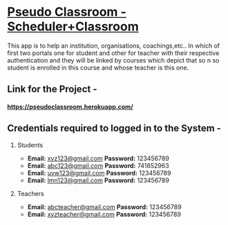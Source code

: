 # [Pseudo Classroom - Scheduler+Classroom](https://pseudoclassroom.herokuapp.com/)
This app is to help an institution, organisations, coachings,etc.. In which of first two portals one for student and other for teacher with their respective authentication and they will be linked by courses which depict that so n so student is enrolled in this course and whose teacher is this one.

## Link for the Project - 
#### https://pseudoclassroom.herokuapp.com/

## Credentials required to logged in to the System -

1. Students
      - **Email:** xyz123@gmail.com **Password:** 123456789
      - **Email:** abc123@gmail.com **Password:** 741852963
      - **Email:** uvw123@gmail.com **Password:** 123456789
      - **Email:** lmn123@gmail.com **Password:** 123456789

2. Teachers
      - **Email:** abcteacher@gmail.com **Password:** 123456789
      - **Email:** xyzteacher@gmail.com **Password:** 123456789
      
